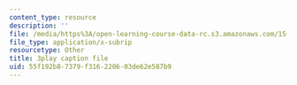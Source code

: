 ```yaml
---
content_type: resource
description: ''
file: /media/https%3A/open-learning-course-data-rc.s3.amazonaws.com/15-071-the-analytics-edge-spring-2017/55f192b87379f316220603de62e587b9_JtIa7ofeXIY.srt
file_type: application/x-subrip
resourcetype: Other
title: 3play caption file
uid: 55f192b8-7379-f316-2206-03de62e587b9
---
```

